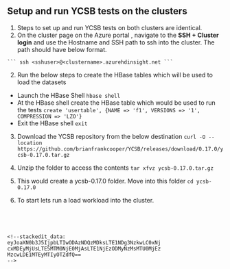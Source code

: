## Setup and run YCSB tests on the clusters

 1. Steps to set up and run YCSB tests on both clusters are identical. 
  2. On the cluster page on the Azure portal , navigate to the **SSH + Cluster login** and use the Hostname and SSH path to ssh into the
    cluster.  The path should have below format. 
    
    ``` ssh <sshuser>@<clustername>.azurehdinsight.net ```

 2. Run the below steps to create the HBase tables which will be used to load the datasets
 
 - Launch the HBase Shell
```hbase shell ```
- At the HBase shell create the HBase table which would be used to run the tests 
```create 'usertable', {NAME => 'f1', VERSIONS => '1', COMPRESSION => 'LZO'}```
- Exit the HBase shell
```exit```

3. Download the YCSB repository from the below destination
  ``` curl -O --location https://github.com/brianfrankcooper/YCSB/releases/download/0.17.0/ycsb-0.17.0.tar.gz ```

4. Unzip the folder to access the contents
```tar xfvz ycsb-0.17.0.tar.gz ```
5. This would create a  ycsb-0.17.0 folder. Move into this folder
``` cd ycsb-0.17.0 ```
6.  To start lets run a load workload into the cluster.
```




<!--stackedit_data:
eyJoaXN0b3J5IjpbLTIwODAzNDQzMDksLTE1NDg3NzkwLC0xNj
cxMDEyMjUsLTE5MTM0NjE0MjAsLTE1NjEzODMyNzMsMTU0MjEz
MzcwLDE1MTEyMTIyOTZdfQ==
-->